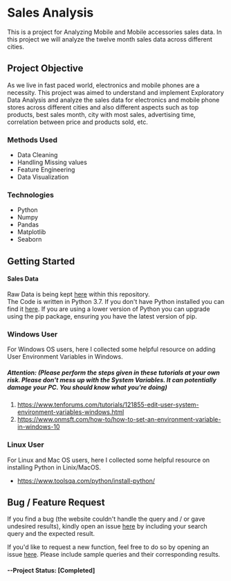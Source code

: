 # Sales Analysis
This is a project for Analyzing Mobile and Mobile accessories sales data. In this project we will analyze the twelve month sales data across different cities.

## Project Objective
As we live in fast paced world, electronics and mobile phones are a necessity. This project was aimed to understand and implement Exploratory Data Analysis and analyze the sales data for electronics and mobile phone stores across different cities and also different aspects such as top products, best sales month, city with most sales, advertising time, correlation between price and products sold, etc.

### Methods Used
* Data Cleaning
* Handling Missing values
* Feature Engineering
* Data Visualization
### Technologies
* Python
* Numpy
* Pandas
* Matplotlib
* Seaborn

## Getting Started
#### Sales Data
Raw Data is being kept [here](https://github.com/brianlobo394/SalesEDA/blob/main/all_datas.csv) within this repository.\
The Code is written in Python 3.7. If you don't have Python installed you can find it [here](https://www.python.org/downloads/). If you are using a lower version of Python you can upgrade using the pip package, ensuring you have the latest version of pip.

### **Windows User**
For Windows OS users, here I collected some helpful resource on adding User Environment Variables in Windows.

##### **Attention**: (*Please perform the steps given in these tutorials at your own risk. Please don't mess up with the System Variables. It can potentially damage your PC. You should know what you're doing*)

1. https://www.tenforums.com/tutorials/121855-edit-user-system-environment-variables-windows.html
2. https://www.onmsft.com/how-to/how-to-set-an-environment-variable-in-windows-10


### **Linux User**
For Linux and Mac OS users, here I collected some helpful resource on installing Python in Linix/MacOS.
* https://www.toolsqa.com/python/install-python/

## Bug / Feature Request
If you find a bug (the website couldn't handle the query and / or gave undesired results), kindly open an issue [here](https://github.com/brianlobo394/SalesEDA/issues/new) by including your search query and the expected result.

If you'd like to request a new function, feel free to do so by opening an issue [here](https://github.com/brianlobo394/SalesEDA/issues/new). Please include sample queries and their corresponding results.

#### --Project Status: [Completed]


